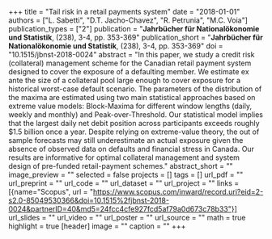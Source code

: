 +++
title = "Tail risk in a retail payments system"
date = "2018-01-01"
authors = ["L. Sabetti", "D.T. Jacho-Chavez", "R. Petrunia", "M.C. Voia"]
publication_types = ["2"]
publication = "**Jahrbücher für Nationalökonomie und Statistik**, (238), 3-4, pp. 353-369"
publication_short = "**Jahrbücher für Nationalökonomie und Statistik**, (238), 3-4, pp. 353-369"
doi = "10.1515/jbnst-2018-0024"
abstract = "In this paper, we study a credit risk (collateral) management scheme for the Canadian retail payment system designed to cover the exposure of a defaulting member. We estimate ex ante the size of a collateral pool large enough to cover exposure for a historical worst-case default scenario. The parameters of the distribution of the maxima are estimated using two main statistical approaches based on extreme value models: Block-Maxima for different window lengths (daily, weekly and monthly) and Peak-over-Threshold. Our statistical model implies that the largest daily net debit position across participants exceeds roughly $1.5 billion once a year. Despite relying on extreme-value theory, the out of sample forecasts may still underestimate an actual exposure given the absence of observed data on defaults and financial stress in Canada. Our results are informative for optimal collateral management and system design of pre-funded retail-payment schemes."
abstract_short = ""
image_preview = ""
selected = false
projects = []
tags = []
url_pdf = ""
url_preprint = ""
url_code = ""
url_dataset = ""
url_project = ""
links = [{name="Scopus", url = "https://www.scopus.com/inward/record.uri?eid=2-s2.0-85049530366&doi=10.1515%2fjbnst-2018-0024&partnerID=40&md5=24fcc4cfe927fcd5af79a0d673c78b33"}]
url_slides = ""
url_video = ""
url_poster = ""
url_source = ""
math = true
highlight = true
[header]
image = ""
caption = ""
+++
